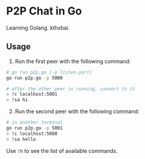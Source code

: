 # P2P Chat in Go

Learning Golang. kthxbai.

## Usage
1. Run the first peer with the following command:
```bash
# go run p2p.go [-p listen-port] 
go run p2p.go -p 5000

# after the other peer is running, connect to it
> !c localhost:5001
> !sa hi
```

2. Run the second peer with the following command:
```bash
# in another terminal
go run p2p.go -p 5001
> !c localhost:5000
> !sa hello
```

Use `!h` to see the list of available commands.